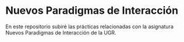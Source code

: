 # Nuevos Paradigmas de Interacción
En este repositorio subiré las prácticas relacionadas con la asignatura Nuevos Paradigmas de Interacción de la UGR.
